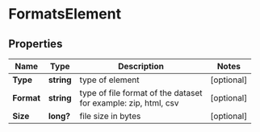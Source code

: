 # FormatsElement


## Properties

| Name | Type | Description | Notes |
|------------ | ------------- | ------------- | -------------|
**Type** | **string** | type of element |[optional]|
**Format** | **string** | type of file format of the dataset<br>for example: zip, html, csv |[optional]|
**Size** | **long?** | file size in bytes |[optional]|